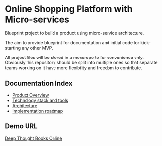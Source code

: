 # Online Shopping Platform with Micro-services 

Blueprint project to build a product using micro-service architecture. 

The aim to provide blueprint for documentation and initial code for kick-starting any other MVP.

All project files will be stored in a monorepo to for convenience only. Obviously this repository should be split into 
multiple ones so that separate teams working on it have more flexibility and freedom to contribute.

## Documentation Index
- [Product Overview](./documentation/overview/index.md)
- [Technology stack and tools](./documentation/architecture/stack.md)
- [Architecture](./documentation/architecture/index.md)
- [Implementation roadmap](./documentation/roadmap/index.md)

## Demo URL
[Deep Thought Books Online](http://deep-thought-lb-1741409573.eu-central-1.elb.amazonaws.com/)